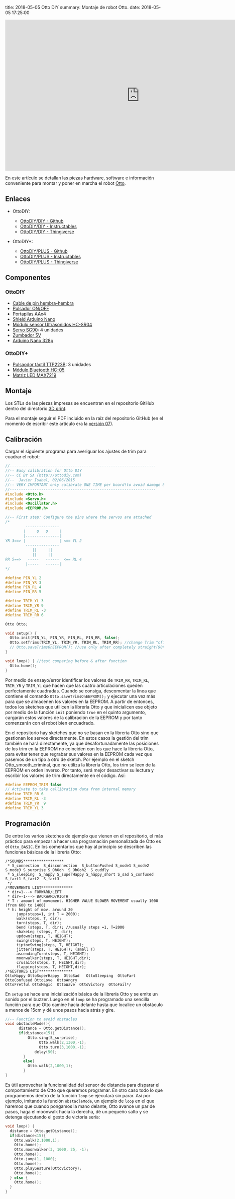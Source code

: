 title: 2018-05-05 Otto DIY
summary: Montaje de robot Otto.
date: 2018-05-05 17:25:00

<iframe width="854" height="480" src="https://www.youtube.com/embed/AOQpcEnxrAU" frameborder="0" allowfullscreen></iframe>

En este artículo se detallan las piezas hardware, software e información conveniente para montar y poner en marcha el robot [Otto](https://www.ottodiy.com/).

## Enlaces

* OttoDIY:
    * [OttoDIY/DIY - Github](https://github.com/OttoDIY/DIY)
    * [OttoDIY/DIY - Instructables](http://www.instructables.com/id/Otto-Build-You-Own-Robot-in-Two-Hours/)
    * [OttoDIY/DIY - Thingiverse](https://www.thingiverse.com/thing:1568652)

* OttoDIY+:
    * [OttoDIY/PLUS - Github](https://github.com/OttoDIY/PLUS)
    * [OttoDIY/PLUS - Instructables](http://www.instructables.com/id/Otto-DIY-Arduino-Bluetooth-Robot-Easy-to-3Dprint/)
    * [OttoDIY/PLUS - Thingiverse](https://www.thingiverse.com/thing:2398231)

## Componentes

### OttoDIY

* [Cable de pin hembra-hembra](https://es.aliexpress.com/item/Electrical-Cables-40pcs-20cm-2-54mm-1p-1p-Pin-Female-to-Female-Color-Breadboard-Cable-Jump/32697942452.html?spm=a2g0s.9042311.0.0.7Nhulo)
* [Pulsador ON/OFF](https://es.aliexpress.com/item/20pcs-6Pin-Push-Tactile-Power-Micro-Switch-Self-lock-On-Off-button-Latching-switch-8x8mm-8/32700801500.html?spm=a2g0s.9042311.0.0.7Nhulo)
* [Portapilas AAx4](https://es.aliexpress.com/item/Professional-4pcs-DIY-Double-Sides-4-x-AA-Battery-Case-Holder-Box-Container/32690113808.html?spm=a2g0s.9042311.0.0.7Nhulo)
* [Shield Arduino Nano](https://es.aliexpress.com/item/1pcs-UNO-Shield-Nano-Shield-for-NANO-3-0-and-UNO-R3-duemilanove-2009-Expansion-board/32346681480.html?spm=a2g0s.9042311.0.0.7Nhulo)
* [Módulo sensor Ultrasonidos HC-SR04](https://es.aliexpress.com/item/Ultrasonic-Module-HC-SR04-Distance-Measuring-Transducer-Sensor/32477198302.html?spm=a2g0s.9042311.0.0.7Nhulo)
* [Servo SG90](https://es.aliexpress.com/item/1PCS-Black-SG90-Pro-9g-micro-servo-for-airplane-aeroplane-6CH-rc-helcopter-kds-esky-align/32847760541.html?spm=a2g0s.9042311.0.0.7Nhulo): 4 unidades
* [Zumbador 5V](https://es.aliexpress.com/item/10pcs-Pengiriman-gratis-A-body-Active-buzzer-5-v-dc-long-sound-TMB12A05-long-sound-12/32393615353.html?spm=a2g0s.9042311.0.0.7Nhulo)
* [Arduino Nano 328p](https://es.aliexpress.com/store/product/1-unids-nano-3-0-controlador-compatible-con-nano-CH340-USB-conductor-ning-n-cable/1022067_32831041825.html)

### OttoDIY+

* [Pulsaodor táctil TTP223B](https://es.aliexpress.com/item/1PCS-TTP223B-Digital-Touch-Sensor-Capacitive-Touch-Switch-Module-DIY-For-Arduino/1981330366.html?spm=a2g0s.9042311.0.0.7Nhulo): 3 unidades
* [Módulo Bluetooth HC-05](https://es.aliexpress.com/item/HC05-HC-05-master-slave-6pin-JY-MCU-anti-reverse-integrated-Bluetooth-serial-pass-through-module/32340945238.html?spm=a2g0s.9042311.0.0.7Nhulo)
* [Matriz LED MAX7219](https://es.aliexpress.com/item/MAX7219-dot-matrix-module-microcontroller-module-DIY-KIT-hei/32580544054.html?spm=a2g0s.9042311.0.0.7Nhulo)

## Montaje

Los STLs de las piezas impresas se encuentran en el repositorio GitHub dentro del directorio [3D print](https://github.com/OttoDIY/DIY/tree/master/3D%20print).

Para el montaje seguir el PDF incluido en la raíz del repositorio GitHub (en el momento de escribir este artículo era la [versión 07](https://github.com/OttoDIY/DIY/blob/master/OttoDIY_InstructionsManual_V07.pdf)).

## Calibración

Cargar el siguiente programa para averiguar los ajustes de trim para cuadrar el robot:

```c
//-----------------------------------------------------------------
//-- Easy calibration for Otto DIY
//-- CC BY SA (http://ottodiy.com)
//--  Javier Isabel, 02/06/2015
//-- VERY IMPORTANT only calibrate ONE TIME per board!to avoid damage EEPROM memory
//-----------------------------------------------------------------
#include <Otto.h>
#include <Servo.h>
#include <Oscillator.h>
#include <EEPROM.h>

//-- First step: Configure the pins where the servos are attached
/*
         ---------------
        |     O   O     |
        |---------------|
YR 3==> |               | <== YL 2
         ---------------
            ||     ||
            ||     ||
RR 5==>   -----   ------  <== RL 4
         |-----   ------|
*/

#define PIN_YL 2
#define PIN_YR 3
#define PIN_RL 4
#define PIN_RR 5

#define TRIM_YL 3
#define TRIM_YR 9
#define TRIM_RL -3
#define TRIM_RR 6

Otto Otto;

void setup() {
  Otto.init(PIN_YL, PIN_YR, PIN_RL, PIN_RR, false);
  Otto.setTrims(TRIM_YL, TRIM_YR, TRIM_RL, TRIM_RR); //change Trim "offset values" gradually until Otto is completely straight (90º)
  // Otto.saveTrimsOnEEPROM(); //use only after completely straight(90º), delete this line after for further programming
}

void loop() { //test comparing before & after function
  Otto.home();
}
```

Por medio de ensayo/error identificar los valores de `TRIM_RR`, `TRIM_RL`, `TRIM_YR` y `TRIM_YL` que hacen que las cuatro articulaciones queden perfectamente cuadradas. Cuando se consiga, descomentar la línea que contiene el comando `Otto.saveTrimsOnEEPROM();` y ejecutar una vez más para que se almacenen los valores en la EEPROM. A partir de entonces, todos los sketches que utilicen la librería Otto y que inicialicen ese objeto por medio de la función `init` poniendo `true` en el quinto argumento, cargarán estos valores de la calibración de la EEPROM y por tanto comenzarán con el robot bien encuadrado.

En el repositorio hay sketches que no se basan en la librería Otto sino que gestionan los servos directamente. En estos casos la gestión del trim también se hará directamente, ya que desafortunadamente las posiciones de los trim en la EEPROM no coinciden con los que hace la librería Otto, para evitar tener que regrabar sus valores en la EEPROM cada vez que pasemos de un tipo a otro de sketch. Por ejemplo en el sketch Otto_smooth_criminal, que no utiliza la librería Otto, los trim se leen de la EEPROM en orden inverso. Por tanto, será mejor desactivar su lectura y escribir los valores de trim directamente en el código. Así:

```c
#define EEPROM_TRIM false
// Activate to take callibration data from internal memory
#define TRIM_RR 6
#define TRIM_RL -3
#define TRIM_YR  9
#define TRIM_YL 3
```

## Programación

De entre los varios sketches de ejemplo que vienen en el repositorio, el más práctico para empezar a hacer una programación personalizada de Otto es el `Otto_BASIC`. En los comentarios que hay al principio se describen las funciones básicas de la librería Otto:

```
/*SOUNDS******************
 * S_connection  S_disconnection  S_buttonPushed S_mode1 S_mode2 S_mode3 S_surprise S_OhOoh  S_OhOoh2  S_cuddly
 * S_sleeping  S_happy S_superHappy S_happy_short S_sad S_confused S_fart1 S_fart2  S_fart3
 */
/*MOVEMENTS LIST**************
 * dir=1---> FORWARD/LEFT
 * dir=-1---> BACKWARD/RIGTH
 * T : amount of movement. HIGHER VALUE SLOWER MOVEMENT usually 1000 (from 600 to 1400)
 * h: height of mov. around 20
     jump(steps=1, int T = 2000);
     walk(steps, T, dir);
     turn(steps, T, dir);
     bend (steps, T, dir); //usually steps =1, T=2000
     shakeLeg (steps, T, dir);
     updown(steps, T, HEIGHT);
     swing(steps, T, HEIGHT);
     tiptoeSwing(steps, T, HEIGHT);
     jitter(steps, T, HEIGHT); (small T)
     ascendingTurn(steps, T, HEIGHT);
     moonwalker(steps, T, HEIGHT,dir);
     crusaito(steps, T, HEIGHT,dir);
     flapping(steps, T, HEIGHT,dir);
/*GESTURES LIST***************
OttoHappy OttoSuperHappy  OttoSad   OttoSleeping  OttoFart  OttoConfused OttoLove  OttoAngry
OttoFretful OttoMagic  OttoWave  OttoVictory  OttoFail*/
```

En `setup` se hace una inicialización básica de la librería Otto y se emite un sonido por el buzzer. Luego en el `loop` se ha programado una sencilla función para que Otto camine hacia delante hasta que localice un obstáculo a menos de 15cm y dé unos pasos hacia atrás y gire.

```c
//-- Function to avoid obstacles
void obstacleMode(){
      distance = Otto.getDistance();
      if(distance<15){
          Otto.sing(S_surprise);
               Otto.walk(2,1300,-1);
               Otto.turn(3,1000,-1);
             delay(50);
        }
        else{
          Otto.walk(2,1000,1);
        }
}
```

Es útil aprovechar la funcionalidad del sensor de distancia para disparar el comportamiento de Otto que queremos programar. En otro caso todo lo que programemos dentro de la función `loop` se ejecutará sin parar. Así por ejemplo, imitando la función `obstacleMode`, un ejemplo de `loop` en el que haremos que cuando pongamos la mano delante, Otto avance un par de pasos, haga el moonwalk hacia la derecha, dé un pequeño salto y se detenga ejecutando el gesto de victoria sería:

```c
void loop() {
  distance = Otto.getDistance();
  if(distance<15){
    Otto.walk(2,1000,1);
    Otto.home();
    Otto.moonwalker(3, 1000, 25, -1);
    Otto.home();
    Otto.jump(1, 1000);
    Otto.home();
    Otto.playGesture(OttoVictory);
    Otto.home();
  } else {
    Otto.home();
  }
}
```
